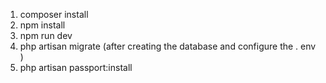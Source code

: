 1. composer install
2. npm install
3. npm run dev
4. php artisan migrate (after creating the database and configure the . env )
5. php artisan passport:install
